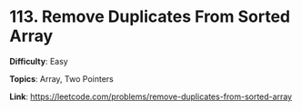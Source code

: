 # 113. Remove Duplicates From Sorted Array

**Difficulty**: Easy

**Topics**: Array, Two Pointers

**Link**: https://leetcode.com/problems/remove-duplicates-from-sorted-array
